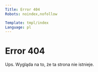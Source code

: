 ```yaml
---
Title: Error 404
Robots: noindex,nofollow

Template: tmpl/index
Language: pl
---
```


Error 404
=========

Ups. Wygląda na to, że ta strona nie istnieje.

